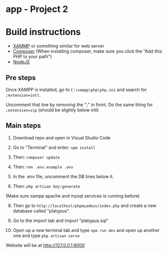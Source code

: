 # app - Project 2

# Build instructions

* [XAMMP](https://www.apachefriends.org/) or something similar for web server
* [Composer](https://getcomposer.org/)  (When installing composer, make sure you click the "Add this PHP to your path")
* [NodeJS](https://nodejs.org/en)

## Pre steps
Once XAMPP is installed, go to `C:\xampp\php\php.ini`
and search for `;extension=intl`.

Uncomment that line by removing the ";" in front. 
Do the same thing for `;extension=zip` (should be slightly below intl)

## Main steps
1. Download repo and open in Visual Studio Code
2. Go to "Terminal" and enter:
`npm install`

4. Then:
`composer update`

5. Then:
`ren .env.example .env`

6. In the .env file, uncomment the DB lines below it.

7. Then:
`php artisan key:generate`

(Make sure xampp apache and mysql services is running before)

8. Then go to `http://localhost/phpmyadmin/index.php` and create a new database called "platypus".

9. Go to the import tab and import "platypus.sql"

10. Open up a new terminal tab and type `npm run dev` and open up another one and type `php artisan serve`

Website will be at http://127.0.0.1:8000
